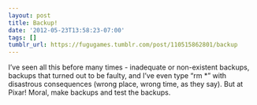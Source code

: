 ```yaml
---
layout: post
title: Backup!
date: '2012-05-23T13:58:23-07:00'
tags: []
tumblr_url: https://fugugames.tumblr.com/post/110515862801/backup
---
```

I’ve seen all this before many times - inadequate or non-existent backups, backups that turned out to be faulty, and I’ve even type “rm \*” with disastrous consequences (wrong place, wrong time, as they say). But at Pixar! Moral, make backups and test the backups.

